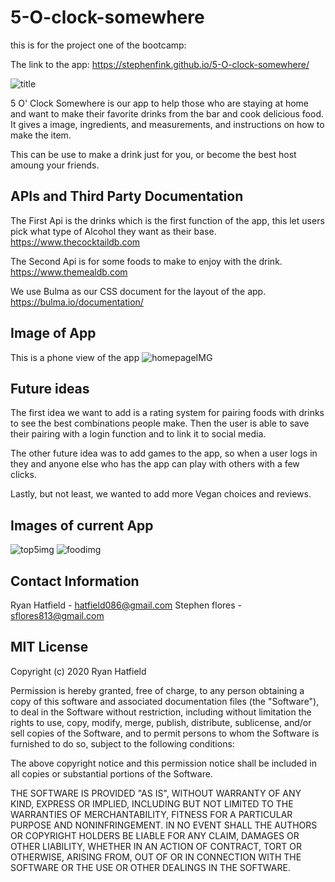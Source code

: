 # 5-O-clock-somewhere
this is for the project one of the bootcamp:

The link to the app: https://stephenfink.github.io/5-O-clock-somewhere/


<img src="https://cdn.discordapp.com/attachments/734993613188235288/753060502506045590/unknown.png" alt="title">

5 O' Clock Somewhere is our app to help those who are staying at home and want to make their favorite drinks from the bar and cook delicious food. 
It gives a image, ingredients, and measurements, and instructions on how to make the item.

This can be use to make a drink just for you, or become the best host amoung your friends.


## APIs and Third Party Documentation
The First Api is the drinks which is the first function of the app, this let users pick what type of Alcohol they want as their base.
https://www.thecocktaildb.com

The Second Api is for some foods to make to enjoy with the drink.
https://www.themealdb.com

We use Bulma as our CSS document for the layout of the app.
https://bulma.io/documentation/

## Image of App
This is a phone view of the app
<img src="https://media.discordapp.net/attachments/734993613188235288/753107503054716998/image.png?width=284&height=467" alt="homepageIMG">

## Future ideas

The first idea we want to add is a rating system for pairing foods with drinks to see the best combinations people make. Then the user is able to save their pairing with a login function and to link it to social media.

The other future idea was to add games to the app, so when a user logs in they and anyone else who has the app can play with others with a few clicks.

Lastly, but not least, we wanted to add more Vegan choices and reviews. 

## Images of current App

<img src="https://cdn.discordapp.com/attachments/734993613188235288/753333549062553710/image.png" alt="top5img">

<img src="https://cdn.discordapp.com/attachments/734993613188235288/753108244657995816/image.png" alt="foodimg">


## Contact Information

Ryan Hatfield - hatfield086@gmail.com
Stephen flores - sflores813@gmail.com


## MIT License

Copyright (c) 2020 Ryan Hatfield

Permission is hereby granted, free of charge, to any person obtaining a copy
of this software and associated documentation files (the "Software"), to deal
in the Software without restriction, including without limitation the rights
to use, copy, modify, merge, publish, distribute, sublicense, and/or sell
copies of the Software, and to permit persons to whom the Software is
furnished to do so, subject to the following conditions:

The above copyright notice and this permission notice shall be included in all
copies or substantial portions of the Software.

THE SOFTWARE IS PROVIDED "AS IS", WITHOUT WARRANTY OF ANY KIND, EXPRESS OR
IMPLIED, INCLUDING BUT NOT LIMITED TO THE WARRANTIES OF MERCHANTABILITY,
FITNESS FOR A PARTICULAR PURPOSE AND NONINFRINGEMENT. IN NO EVENT SHALL THE
AUTHORS OR COPYRIGHT HOLDERS BE LIABLE FOR ANY CLAIM, DAMAGES OR OTHER
LIABILITY, WHETHER IN AN ACTION OF CONTRACT, TORT OR OTHERWISE, ARISING FROM,
OUT OF OR IN CONNECTION WITH THE SOFTWARE OR THE USE OR OTHER DEALINGS IN THE
SOFTWARE.
